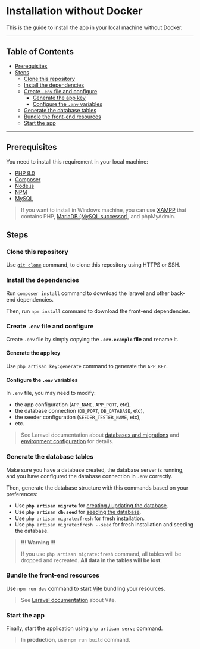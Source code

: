 <h1>Installation without Docker</h1>

This is the guide to install the app in your local machine without Docker.

---

<h2>Table of Contents</h2>

- [Prerequisites](#prerequisites)
- [Steps](#steps)
  - [Clone this repository](#clone-this-repository)
  - [Install the dependencies](#install-the-dependencies)
  - [Create `.env` file and configure](#create-env-file-and-configure)
    - [Generate the app key](#generate-the-app-key)
    - [Configure the `.env` variables](#configure-the-env-variables)
  - [Generate the database tables](#generate-the-database-tables)
  - [Bundle the front-end resources](#bundle-the-front-end-resources)
  - [Start the app](#start-the-app)

---

## Prerequisites

You need to install this requirement in your local machine:

- [PHP 8.0](https://www.php.net/downloads.php)
- [Composer](https://getcomposer.org/download)
- [Node.js](https://nodejs.org/en/download)
- [NPM](https://www.npmjs.com/get-npm)
- [MySQL](https://www.mysql.com/downloads)

> If you want to install in Windows machine, you can use [XAMPP](https://www.apachefriends.org/download.html) that contains PHP, [MariaDB (MySQL successor)](https://mariadb.com/database-topics/mariadb-vs-mysql), and phpMyAdmin.

## Steps

### Clone this repository

Use [`git clone`](https://www.git-scm.com/docs/git-clone) command, to clone this repository using HTTPS or SSH.

### Install the dependencies

Run `composer install` command to download the laravel and other back-end dependencies.

Then, run `npm install` command to download the front-end dependencies.

### Create `.env` file and configure

Create `.env` file by simply copying the **`.env.example` file** and rename it.

#### Generate the app key

Use `php artisan key:generate` command to generate the `APP_KEY`.

#### Configure the `.env` variables

In `.env` file, you may need to modify:

- the app configuration (`APP_NAME`, `APP_PORT`, etc),
- the database connection (`DB_PORT`, `DB_DATABASE`, etc),
- the seeder configuration (`SEEDER_TESTER_NAME`, etc),
- etc.

> See Laravel documentation about [databases and migrations](https://laravel.com/docs/9.x/#databases-and-migrations) and [environment configuration](https://laravel.com/docs/9.x/configuration#environment-configuration) for details.

### Generate the database tables

Make sure you have a database created, the database server is running, and you have configured the database connection in `.env` correctly.

Then, generate the database structure with this commands based on your preferences:

- Use **`php artisan migrate`** for [creating / updating the database](https://laravel.com/docs/9.x/migrations).
- Use **`php artisan db:seed`** for [seeding the database](https://laravel.com/docs/9.x/seeding#running-seeders).
- Use `php artisan migrate:fresh` for fresh installation.
- Use `php artisan migrate:fresh --seed` for fresh installation and seeding the database.

> **!!! Warning !!!**
>
> If you use `php artisan migrate:fresh` command, all tables will be dropped and recreated. **All data in the tables will be lost**.

### Bundle the front-end resources

Use `npm run dev` command to start [Vite](https://vitejs.dev) bundling your resources.

> See [Laravel documentation](https://laravel.com/docs/9.x/vite) about Vite.

### Start the app

Finally, start the application using `php artisan serve` command.

> In **production**, use `npm run build` command.
